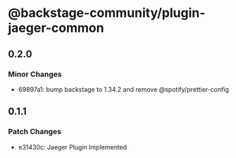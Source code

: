 # @backstage-community/plugin-jaeger-common

## 0.2.0

### Minor Changes

- 69897a1: bump backstage to 1.34.2 and remove @spotify/prettier-config

## 0.1.1

### Patch Changes

- e31430c: Jaeger Plugin Implemented
